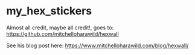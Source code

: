 # my_hex_stickers

Almost all credit, maybe all credit!, goes to:
https://github.com/mitchelloharawild/hexwall

See his blog post here: https://www.mitchelloharawild.com/blog/hexwall/

